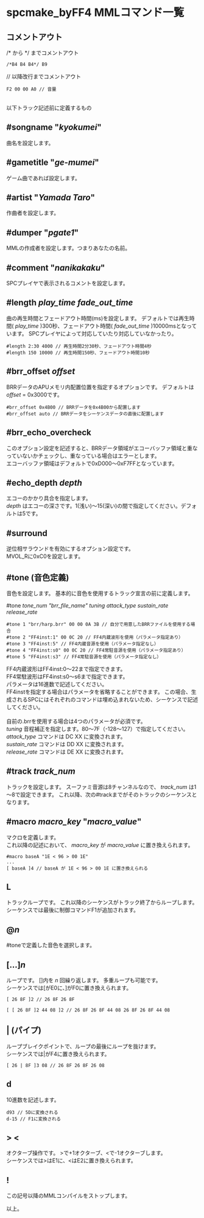 ﻿
# spcmake_byFF4 MMLコマンド一覧

## コメントアウト

/\* から \*/ までコメントアウト

    /*B4 B4 B4*/ B9

// 以降改行までコメントアウト

    F2 00 00 A0 // 音量

<br>
以下トラック記述前に定義するもの

## #songname "_kyokumei_"

曲名を設定します。

## #gametitle "_ge-mumei_"

ゲーム曲であれば設定します。

## #artist "_Yamada Taro_"

作曲者を設定します。

## #dumper "_pgate1_"

MMLの作成者を設定します。つまりあなたの名前。

## #comment "_nanikakaku_"

SPCプレイヤで表示されるコメントを設定します。

## #length _play_time fade_out_time_

曲の再生時間とフェードアウト時間(ms)を設定します。
デフォルトでは再生時間( _play_time_ )300秒、フェードアウト時間( _fade_out_time_ )10000msとなっています。
SPCプレイヤによって対応していたり対応していなかったり。

    #length 2:30 4000 // 再生時間2分30秒、フェードアウト時間4秒
    #length 150 10000 // 再生時間150秒、フェードアウト時間10秒

## #brr_offset _offset_

BRRデータのAPUメモリ内配置位置を指定するオプションです。
デフォルトは _offset_ = 0x3000です。

    #brr_offset 0x4B00 // BRRデータを0x4B00から配置します
    #brr_offset auto // BRRデータをシーケンスデータの直後に配置します

## #brr_echo_overcheck

このオプション設定を記述すると、BRRデータ領域がエコーバッファ領域と重なっていないかチェックし、重なっている場合はエラーとします。  
エコーバッファ領域はデフォルトで0xD000～0xF7FFとなっています。

## #echo_depth _depth_

エコーのかかり具合を指定します。  
_depth_ はエコーの深さです。1(浅い)～15(深い)の間で指定してください。デフォルトは5です。

## #surround

逆位相サラウンドを有効にするオプション設定です。  
MVOL_Rに0xC0を設定します。

## #tone (音色定義)

音色を設定します。
基本的に音色を使用するトラック宣言の前に定義します。

#tone _tone_num "brr_file_name" tuning attack_type sustain_rate release_rate_

    #tone 1 "brr/harp.brr" 00 00 0A 3B // 自分で用意したBRRファイルを使用する場合
    #tone 2 "FF4inst:1" 00 0C 20 // FF4内蔵波形を使用（パラメータ指定あり）
    #tone 3 "FF4inst:5" // FF4内蔵音源を使用（パラメータ指定なし）
    #tone 4 "FF4inst:s0" 00 0C 20 // FF4常駐音源を使用（パラメータ指定あり）
    #tone 5 "FF4inst:s3" // FF4常駐音源を使用（パラメータ指定なし）

FF4内蔵波形はFF4inst:0～22まで指定できます。  
FF4常駐波形はFF4inst:s0～s6まで指定できます。  
パラメータは16進数で記述してください。  
FF4instを指定する場合はパラメータを省略することができます。
この場合、生成されるSPCにはそれぞれのコマンドは埋め込まれないため、シーケンスで記述してください。
<br>  
自前の.brrを使用する場合は4つのパラメータが必須です。  
_tuning_ 音程補正を指定します。80～7F（-128～127）で指定してください。  
_attack_type_ コマンドは DC XX に変換されます。  
_sustain_rate_ コマンドは DD XX に変換されます。  
_release_rate_ コマンドは DE XX に変換されます。

## #track _track_num_

トラックを設定します。
スーファミ音源は8チャンネルなので、 _track_num_ は1～8で設定できます。
これ以降、次の#trackまでがそのトラックのシーケンスとなります。

## #macro _macro_key_ "_macro_value_"

マクロを定義します。  
これ以降の記述において、 _macro_key_ が _macro_value_ に置き換えられます。

    #macro baseA "1E < 96 > 00 1E"
    ...
    [ baseA ]4 // baseA が 1E < 96 > 00 1E に置き換えられる

## L

トラックループです。
これ以降のシーケンスがトラック終了からループします。  
シーケンスでは最後に制御コマンドF1が追加されます。

## @_n_

#toneで定義した音色を選択します。

## [...]_n_

ループです。
[]内を _n_ 回繰り返します。
多重ループも可能です。  
シーケンスでは[がE0に、]がF0に置き換えられます。

    [ 26 8F ]2 // 26 8F 26 8F

    [ [ 26 8F ]2 44 08 ]2 // 26 8F 26 8F 44 08 26 8F 26 8F 44 08 

## | (パイプ)

ループブレイクポイントで、ループの最後にループを抜けます。  
シーケンスでは|がF4に置き換えられます。  

    [ 26 | 8F ]3 08 // 26 8F 26 8F 26 08

## d

10進数を記述します。

    d93 // 5Dに変換される
    d-15 // F1に変換される

## > \<

オクターブ操作です。
\>で+1オクターブ、<で-1オクターブします。  
シーケンスでは>はE1に、<はE2に置き換えられます。
<!--
## @@_n_

効果音をシーケンスに埋め込みます。  
_n_ は効果音番号で 0～353 までです。
-->
## !

この記号以降のMMLコンパイルをストップします。

以上。
